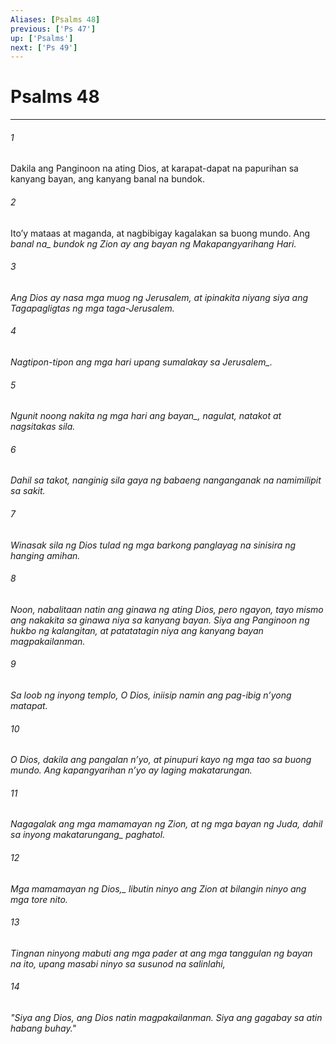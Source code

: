 ```yaml
---
Aliases: [Psalms 48]
previous: ['Ps 47']
up: ['Psalms']
next: ['Ps 49']
---
```

# Psalms 48

***






















###### 1 










Dakila ang Panginoon na ating Dios, at karapat-dapat na papurihan sa kanyang bayan, ang kanyang banal na bundok. 





















###### 2 










Itoʼy mataas at maganda, at nagbibigay kagalakan sa buong mundo. Ang <i class="trans-change">banal na_ bundok ng Zion ay ang bayan ng Makapangyarihang Hari. 





















###### 3 










Ang Dios ay nasa mga muog ng Jerusalem, at ipinakita niyang siya ang Tagapagligtas ng mga taga-Jerusalem. 





















###### 4 










Nagtipon-tipon ang mga hari upang sumalakay <i class="trans-change">sa Jerusalem_. 





















###### 5 










Ngunit noong nakita <i class="trans-change">ng mga hari ang bayan_, nagulat, natakot at nagsitakas sila. 





















###### 6 










Dahil sa takot, nanginig sila gaya ng babaeng nanganganak na namimilipit sa sakit. 





















###### 7 










Winasak sila ng Dios tulad ng mga barkong panglayag na sinisira ng hanging amihan. 





















###### 8 










Noon, nabalitaan natin ang ginawa ng ating Dios, pero ngayon, tayo mismo ang nakakita sa ginawa niya sa kanyang bayan. Siya ang Panginoon ng hukbo ng kalangitan, at patatatagin niya ang kanyang bayan magpakailanman. 





















###### 9 










Sa loob ng inyong templo, O Dios, iniisip namin ang pag-ibig nʼyong matapat. 





















###### 10 










O Dios, dakila ang pangalan nʼyo, at pinupuri kayo ng mga tao sa buong mundo. Ang kapangyarihan nʼyo ay laging makatarungan. 





















###### 11 










Nagagalak ang mga mamamayan ng Zion, at ng mga bayan ng Juda, dahil sa inyong <i class="trans-change">makatarungang_ paghatol. 





















###### 12 










<i class="trans-change">Mga mamamayan ng Dios,_ libutin ninyo ang Zion at bilangin ninyo ang mga tore nito. 





















###### 13 










Tingnan ninyong mabuti ang mga pader at ang mga tanggulan ng bayan na ito, upang masabi ninyo sa susunod na salinlahi, 





















###### 14 










"Siya ang Dios, ang Dios natin magpakailanman. Siya ang gagabay sa atin habang buhay."
